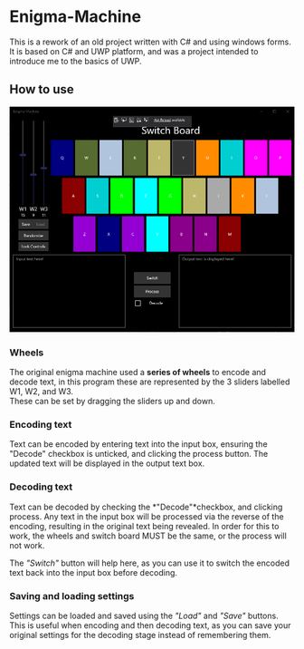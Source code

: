 # Enigma-Machine
This is a rework of an old project written with C# and using windows forms.\
It is based on C# and UWP platform, and was a project intended to introduce me to the basics of UWP.

## How to use
![Program running](.github/preview.png)

### Wheels
The original enigma machine used a **series of wheels** to encode and decode text, in this program these are represented by the 3 sliders labelled W1, W2, and W3.\
These can be set by dragging the sliders up and down.

### Encoding text
Text can be encoded by entering text into the input box, ensuring the "Decode" checkbox is unticked, and clicking the process button. The updated text will be displayed in the output text box.

### Decoding text
Text can be decoded by checking the *"Decode"*checkbox, and clicking process. Any text in the input box will be processed via the reverse of the encoding, resulting in the original text being revealed. In order for this to work, the wheels and switch board MUST be the same, or the process will not work.

The *"Switch"* button will help here, as you can use it to switch the encoded text back into the input box before decoding.

### Saving and loading settings
Settings can be loaded and saved using the *"Load"* and *"Save"* buttons. This is useful when encoding and then decoding text, as you can save your original settings for the decoding stage instead of remembering them.
